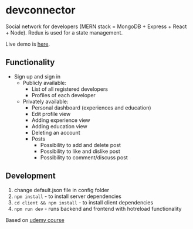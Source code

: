 # devconnector

Social network for developers (MERN stack = MongoDB + Express + React + Node). Redux is used for a state management.

Live demo is [here](https://morning-coast-99420.herokuapp.com/).

## Functionality

-   Sign up and sign in
    -   Publicly available:
        -   List of all registered developers
        -   Profiles of each developer
    -   Privately available:
        -   Personal dashboard (experiences and education)
        -   Edit profile view
        -   Adding experience view
        -   Adding education view
        -   Deleting an account
        -   Posts
            -   Possibility to add and delete post
            -   Possibility to like and dislike post
            -   Possibility to comment/discuss post

## Development

1. change default.json file in config folder
2. `npm install` - to install server dependencies
3. `cd client && npm install` - to install client dependencies
4. `npm run dev` - runs backend and frontend with hotreload functionality

Based on [udemy course](https://www.udemy.com/mern-stack-front-to-back/)
